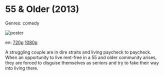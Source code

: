 # 55 &amp; Older (2013)

Genres: comedy

![poster](http://image.tmdb.org/t/p/w500/vdvA8vSgxnFbHwDJ8ePJ5cyDotz.jpg)

en:
  [720p](magnet:?xt=urn:btih:7E5AD58518F1EC59285E5A0D48FF0FF6541BF8DE&tr=udp://glotorrents.pw:6969/announce&tr=udp://tracker.opentrackr.org:1337/announce&tr=udp://torrent.gresille.org:80/announce&tr=udp://tracker.openbittorrent.com:80&tr=udp://tracker.coppersurfer.tk:6969&tr=udp://tracker.leechers-paradise.org:6969&tr=udp://p4p.arenabg.ch:1337&tr=udp://tracker.internetwarriors.net:1337)
  [1080p](magnet:?xt=urn:btih:659C7F4A7EA6B0925D59A4FE73AA13459253C321&tr=udp://glotorrents.pw:6969/announce&tr=udp://tracker.opentrackr.org:1337/announce&tr=udp://torrent.gresille.org:80/announce&tr=udp://tracker.openbittorrent.com:80&tr=udp://tracker.coppersurfer.tk:6969&tr=udp://tracker.leechers-paradise.org:6969&tr=udp://p4p.arenabg.ch:1337&tr=udp://tracker.internetwarriors.net:1337)
  


A struggling couple are in dire straits and living paycheck to paycheck. When an opportunity to live rent-free in a 55 and older community arises, they are forced to disguise themselves as seniors and try to fake their way into living there.